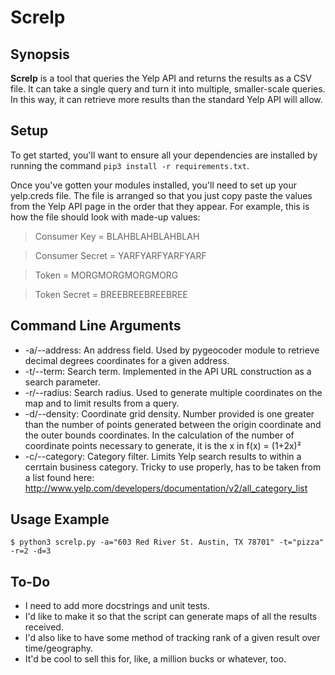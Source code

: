 Screlp
======

## Synopsis

**Screlp** is a tool that queries the Yelp API and returns the results as a CSV file. It can take a single query and turn it into multiple, smaller-scale queries. In this way, it can retrieve more results than the standard Yelp API will allow.

## Setup

To get started, you'll want to ensure all your dependencies are installed by running the command `pip3 install -r requirements.txt`.

Once you've gotten your modules installed, you'll need to set up your yelp.creds file. The file is arranged so that you just copy paste the values from the Yelp API page in the order that they appear. For example, this is how the file should look with made-up values:

> Consumer Key = BLAHBLAHBLAHBLAH

> Consumer Secret = YARFYARFYARFYARF

> Token = MORGMORGMORGMORG

> Token Secret = BREEBREEBREEBREE

## Command Line Arguments

- -a/--address: An address field. Used by pygeocoder module to retrieve decimal degrees coordinates for a given address.
- -t/--term: Search term. Implemented in the API URL construction as a search parameter.
- -r/--radius: Search radius. Used to generate multiple coordinates on the map and to limit results from a query.
- -d/--density: Coordinate grid density. Number provided is one greater than the number of points generated between the origin coordinate and the outer bounds coordinates. In the calculation of the number of coordinate points necessary to generate, it is the x in f(x) = (1+2x)²
- -c/--category: Category filter. Limits Yelp search results to within a cerrtain business category. Tricky to use properly, has to be taken from a list found here: http://www.yelp.com/developers/documentation/v2/all_category_list

## Usage Example

    $ python3 screlp.py -a="603 Red River St. Austin, TX 78701" -t="pizza" -r=2 -d=3

## To-Do

- I need to add more docstrings and unit tests.
- I'd like to make it so that the script can generate maps of all the results received.
- I'd also like to have some method of tracking rank of a given result over time/geography.
- It'd be cool to sell this for, like, a million bucks or whatever, too.
